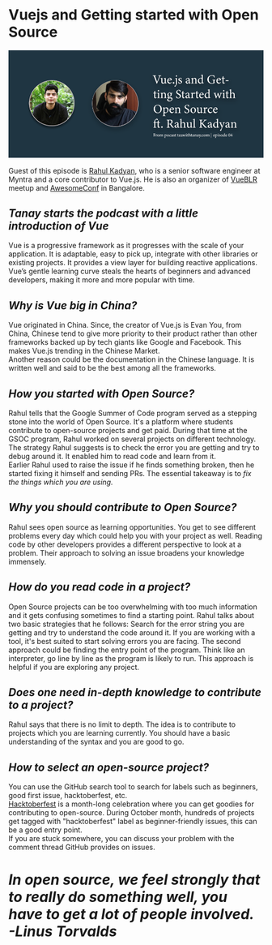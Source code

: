 # Vuejs and Getting started with Open Source
![cover](./ep04cover.png)

Guest of this episode is [Rahul Kadyan](https://www.linkedin.com/in/rahulkadyan/), who is a senior software engineer at Myntra and a core contributor to Vue.js. He is also an organizer of [VueBLR](https://twitter.com/vueblr) meetup and [AwesomeConf](https://twitter.com/AnAwesomeConf) in Bangalore.

## *Tanay starts the podcast with a little introduction of Vue*
Vue is a progressive framework as it progresses with the scale of your application. It is adaptable, easy to pick up, integrate with other libraries or existing projects. It provides a view layer for building reactive applications. Vue’s gentle learning curve steals the hearts of beginners and advanced developers, making it more and more popular with time.

## *Why is Vue big in China?*
Vue originated in China. Since, the creator of Vue.js is Evan You, from China, Chinese tend to give more priority to their product rather than other frameworks backed up by tech giants like Google and Facebook. This makes Vue.js trending in the Chinese Market.  
Another reason could be the documentation in the Chinese language. It is written well and said to be the best among all the frameworks.

## *How you started with Open Source?*
Rahul tells that the Google Summer of Code program served as a stepping stone into the world of Open Source. It's a platform where students contribute to open-source projects and get paid. 
During that time at the GSOC program, Rahul worked on several projects on different technology.  
The strategy Rahul suggests is to check the error you are getting and try to debug around it. It enabled him to read code and learn from it.  
Earlier Rahul used to raise the issue if he finds something broken, then he started fixing it himself and sending PRs. The essential takeaway is to *fix the things which you are using.*

## *Why you should contribute to Open Source?*
Rahul sees open source as learning opportunities. You get to see different problems every day which could help you with your project as well. Reading code by other developers provides a different perspective to look at a problem. Their approach to solving an issue broadens your knowledge immensely.

## *How do you read code in a project?*
Open Source projects can be too overwhelming with too much information and it gets confusing sometimes to find a starting point. Rahul talks about two basic strategies that he follows:
Search for the error string you are getting and try to understand the code around it. If you are working with a tool, it's best suited to start solving errors you are facing.
The second approach could be finding the entry point of the program. Think like an interpreter, go line by line as the program is likely to run. This approach is helpful if you are exploring any project.

## *Does one need in-depth knowledge to contribute to a project?*
Rahul says that there is no limit to depth. The idea is to contribute to projects which you are learning currently. You should have a basic understanding of the syntax and you are good to go.

## *How to select an open-source project?*
You can use the GitHub search tool to search for labels such as beginners, good first issue, hacktoberfest, etc.  
[Hacktoberfest](https://hacktoberfest.digitalocean.com/) is a month-long celebration where you can get goodies for contributing to open-source. During October month, hundreds of projects get tagged with "hacktoberfest" label as beginner-friendly issues, this can be a good entry point.  
If you are stuck somewhere, you can discuss your problem with the comment thread GitHub provides on issues.

# *In open source, we feel strongly that to really do something well, you have to get a lot of people involved. -Linus Torvalds*